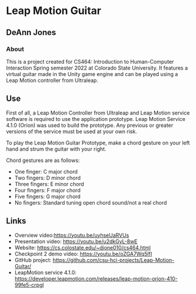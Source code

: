 # Leap Motion Guitar

## DeAnn Jones

### About
This is a project created for CS464: Introduction to Human-Computer Interaction Spring semester 2022 at Colorado State University. It features a virtual guitar made in the Unity game engine and can be played using a Leap Motion controller from Ultraleap.

## Use
First of all, a Leap Motion Controller from Ultraleap and Leap Motion service software is required to use the application prototype.  Leap Motion Service 4.1.0 (Orion) was used to build the prototype.  Any previous or greater versions of the service must be used at your own risk.

To play the Leap Motion Guitar Prototype, make a chord gesture on your left hand and strum the guitar with your right.

Chord gestures are as follows:

* One finger: C major chord
* Two fingers: D minor chord
* Three fingers: E minor chord
* Four fingers: F major chord
* Five fingers: G major chord
* No fingers: Standard tuning open chord sound/not a real chord

## Links
* Overview video:https://youtu.be/uyhseUaRVUs
* Presentation video: https://youtu.be/u2dkGvL-8wE
* Website: https://cs.colostate.edu/~djone010/cs464.html
* Checkpoint 2 demo video: https://youtu.be/oZGA7Wq5lfI 
* GitHub project: https://github.com/csu-hci-projects/Leap-Motion-Guitar/ 
* LeapMotion service 4.1.0: https://developer.leapmotion.com/releases/leap-motion-orion-410-99fe5-crpgl 
